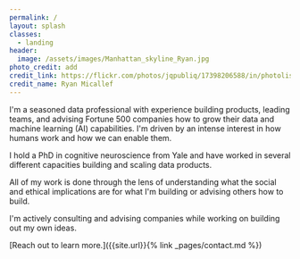 ```yaml
---
permalink: /
layout: splash
classes:
  - landing
header:
  image: /assets/images/Manhattan_skyline_Ryan.jpg
photo_credit: add
credit_link: https://flickr.com/photos/jqpubliq/17398206588/in/photolist-svqmF7
credit_name: Ryan Micallef
---
```


I'm a seasoned data professional with experience building products, leading teams, and advising Fortune 500 companies how to grow their data and machine learning (AI) capabilities. I'm driven by an intense interest in how humans work and how we can enable them.

I hold a PhD in cognitive neuroscience from Yale and have worked in several different capacities building and scaling data products.

All of my work is done through the lens of understanding what the social and ethical implications are for what I'm building or advising others how to build.

I'm actively consulting and advising companies while working on building out my own ideas.

[Reach out to learn more.]({{site.url}}{% link _pages/contact.md %})